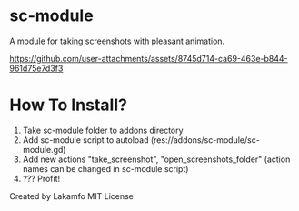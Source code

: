 # sc-module

A module for taking screenshots with pleasant animation. 



https://github.com/user-attachments/assets/8745d714-ca69-463e-b844-961d75e7d3f3



# How To Install?
1) Take sc-module folder to addons directory
2) Add sc-module script to autoload (res://addons/sc-module/sc-module.gd)
3) Add new actions "take_screenshot", "open_screenshots_folder" (action names can be changed in sc-module script)
4) ??? Profit!

Created by Lakamfo 
MIT License
